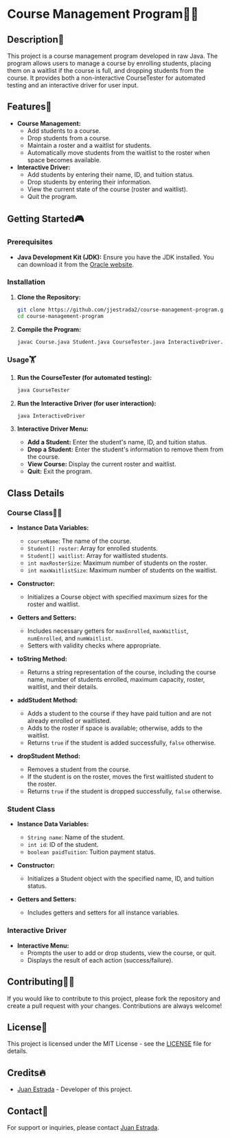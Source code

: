 # Course Management Program👨‍🏫

## Description🤗

This project is a course management program developed in raw Java. The program allows users to manage a course by enrolling students, placing them on a waitlist if the course is full, and dropping students from the course. It provides both a non-interactive CourseTester for automated testing and an interactive driver for user input.

## Features🐢

- **Course Management:**
  - Add students to a course.
  - Drop students from a course.
  - Maintain a roster and a waitlist for students.
  - Automatically move students from the waitlist to the roster when space becomes available.
- **Interactive Driver:**
  - Add students by entering their name, ID, and tuition status.
  - Drop students by entering their information.
  - View the current state of the course (roster and waitlist).
  - Quit the program.

## Getting Started🎮

### Prerequisites

- **Java Development Kit (JDK):** Ensure you have the JDK installed. You can download it from the [Oracle website](https://www.oracle.com/java/technologies/javase-downloads.html).

### Installation

1. **Clone the Repository:**

    ```bash
    git clone https://github.com/jjestrada2/course-management-program.git
    cd course-management-program
    ```

2. **Compile the Program:**

    ```bash
    javac Course.java Student.java CourseTester.java InteractiveDriver.java
    ```

### Usage🏋️

1. **Run the CourseTester (for automated testing):**

    ```bash
    java CourseTester
    ```

2. **Run the Interactive Driver (for user interaction):**

    ```bash
    java InteractiveDriver
    ```

3. **Interactive Driver Menu:**
   - **Add a Student:** Enter the student's name, ID, and tuition status.
   - **Drop a Student:** Enter the student's information to remove them from the course.
   - **View Course:** Display the current roster and waitlist.
   - **Quit:** Exit the program.

## Class Details

### Course Class🦸‍♂️

- **Instance Data Variables:**
  - `courseName`: The name of the course.
  - `Student[] roster`: Array for enrolled students.
  - `Student[] waitlist`: Array for waitlisted students.
  - `int maxRosterSize`: Maximum number of students on the roster.
  - `int maxWaitlistSize`: Maximum number of students on the waitlist.

- **Constructor:**
  - Initializes a Course object with specified maximum sizes for the roster and waitlist.

- **Getters and Setters:**
  - Includes necessary getters for `maxEnrolled`, `maxWaitlist`, `numEnrolled`, and `numWaitlist`.
  - Setters with validity checks where appropriate.

- **toString Method:**
  - Returns a string representation of the course, including the course name, number of students enrolled, maximum capacity, roster, waitlist, and their details.

- **addStudent Method:**
  - Adds a student to the course if they have paid tuition and are not already enrolled or waitlisted.
  - Adds to the roster if space is available; otherwise, adds to the waitlist.
  - Returns `true` if the student is added successfully, `false` otherwise.

- **dropStudent Method:**
  - Removes a student from the course.
  - If the student is on the roster, moves the first waitlisted student to the roster.
  - Returns `true` if the student is dropped successfully, `false` otherwise.

### Student Class

- **Instance Data Variables:**
  - `String name`: Name of the student.
  - `int id`: ID of the student.
  - `boolean paidTuition`: Tuition payment status.

- **Constructor:**
  - Initializes a Student object with the specified name, ID, and tuition status.

- **Getters and Setters:**
  - Includes getters and setters for all instance variables.

### Interactive Driver

- **Interactive Menu:**
  - Prompts the user to add or drop students, view the course, or quit.
  - Displays the result of each action (success/failure).

## Contributing🙇‍♂️

If you would like to contribute to this project, please fork the repository and create a pull request with your changes. Contributions are always welcome!

## License📜

This project is licensed under the MIT License - see the [LICENSE](https://choosealicense.com/licenses/mit/) file for details.

## Credits🔥

- [Juan Estrada](https://github.com/jjestrada2) - Developer of this project.

## Contact🦻

For support or inquiries, please contact [Juan Estrada](mailto:juan5801331@gmail.com).
